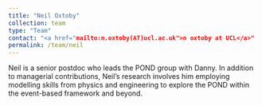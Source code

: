 ```yaml
---
title: "Neil Oxtoby"
collection: team
type: "Team"
contact: "<a href="mailto:n.oxtoby(AT)ucl.ac.uk">n oxtoby at UCL</a>"
permalink: /team/neil
---
```


Neil is a senior postdoc who leads the POND group with Danny. In addition to managerial contributions, Neil&#8217;s research involves him employing modelling skills from physics and engineering to explore the POND within the event-based framework and beyond.
